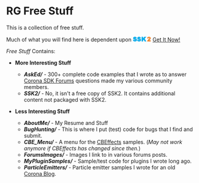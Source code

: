 RG Free Stuff
============
This is a collection of free stuff.

Much of what you will find here is dependent upon  ![SSK2](./SSK2/ssk2tiny.png)  [Get It Now!](https://roaminggamer.github.io/RGDocs/pages/SSK2/#where-can-i-get-it)


_Free Stuff_ Contains:

+ **More Interesting Stuff**
	+ _**AskEd/**_ - 300+ complete code examples that I wrote as to answer [Corona SDK Forums](https://forums.coronalabs.com/index.php?app=core&module=search&do=viewNewContent&search_app=forums) questions made my various community members.
	+ _**SSK2/**_ - No, it isn't a free copy of SSK2.  It contains additional content not packaged with SSK2.
	
+ **Less Interesting Stuff**
	+ _**AboutMe/**_ - My Resume and Stuff 
	+ _**BugHunting/**_ - This is where I put (test) code for bugs that I find and submit.
	+ _**CBE_Menu/**_ - A menu for the [CBEffects](https://github.com/GymbylCoding/CBEffects) samples.  (_May not work anymore if CBEffects has changed since then._)
	+ _**ForumsImages/**_ - Images I link to in various forums posts.
	+ _**MyPluginSamples/**_ - Sample/test code for plugins I wrote long ago.
	+ _**ParticleEmitters/**_ - Particle emitter samples I wrote for an old [Corona Blog](https://coronalabs.com/blog/2014/05/06/tutorial-designing-particle-emitters/).



